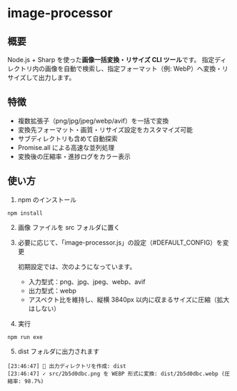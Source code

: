 # image-processor

## 概要

Node.js + Sharp を使った**画像一括変換・リサイズ CLI ツール**です。
指定ディレクトリ内の画像を自動で検索し、指定フォーマット（例: WebP）へ変換・リサイズして出力します。

## 特徴

- 複数拡張子（png/jpg/jpeg/webp/avif）を一括で変換
- 変換先フォーマット・画質・リサイズ設定をカスタマイズ可能
- サブディレクトリも含めて自動探索
- Promise.all による高速な並列処理
- 変換後の圧縮率・進捗ログをカラー表示

## 使い方

1. npm のインストール

```
npm install
```

2. 画像 ファイルを src フォルダに置く

3. 必要に応じて、「image-processor.js」の設定（#DEFAULT_CONFIG）を変更

   初期設定では、次のようになっています。

   - 入力型式：png、jpg、jpeg、webp、avif
   - 出力型式：webp
   - アスペクト比を維持し、縦横 3840px 以内に収まるサイズに圧縮（拡大はしない）

4. 実行

```
npm run exe
```

5. dist フォルダに出力されます

```
[23:46:47] 📁 出力ディレクトリを作成: dist
[23:46:47] ✓ src/2b5d0dbc.png を WEBP 形式に変換: dist/2b5d0dbc.webp (圧縮率: 98.7%)
```
